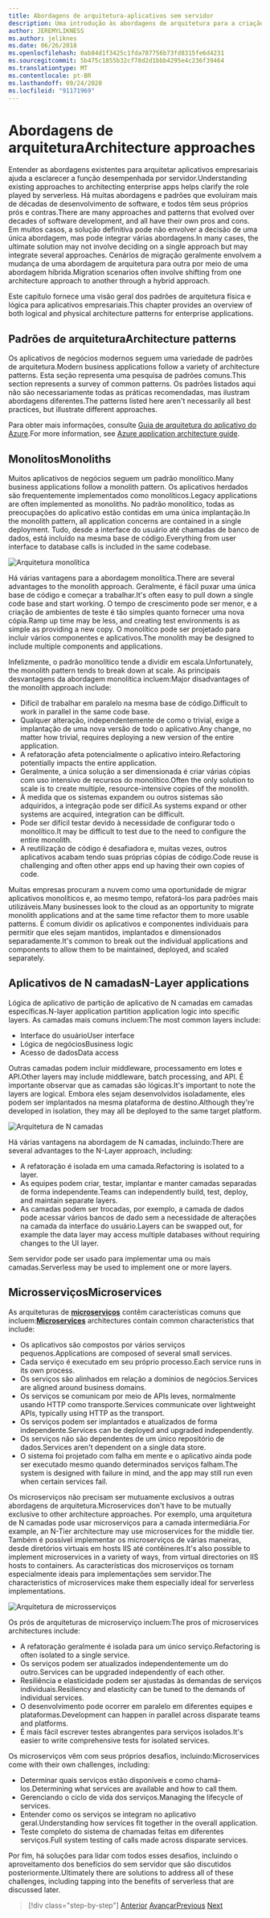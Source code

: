 ```yaml
---
title: Abordagens de arquitetura-aplicativos sem servidor
description: Uma introdução às abordagens de arquitetura para a criação de aplicativos empresariais baseados em nuvem, desde arquiteturas de N camadas até servidores.
author: JEREMYLIKNESS
ms.author: jeliknes
ms.date: 06/26/2018
ms.openlocfilehash: 0ab84d1f3425c1fda787756b73fd8315fe6d4231
ms.sourcegitcommit: 5b475c1855b32cf78d2d1bbb4295e4c236f39464
ms.translationtype: MT
ms.contentlocale: pt-BR
ms.lasthandoff: 09/24/2020
ms.locfileid: "91171969"
---
```

# <a name="architecture-approaches"></a><span data-ttu-id="5dd6f-103">Abordagens de arquitetura</span><span class="sxs-lookup"><span data-stu-id="5dd6f-103">Architecture approaches</span></span>

<span data-ttu-id="5dd6f-104">Entender as abordagens existentes para arquitetar aplicativos empresariais ajuda a esclarecer a função desempenhada por servidor.</span><span class="sxs-lookup"><span data-stu-id="5dd6f-104">Understanding existing approaches to architecting enterprise apps helps clarify the role played by serverless.</span></span> <span data-ttu-id="5dd6f-105">Há muitas abordagens e padrões que evoluíram mais de décadas de desenvolvimento de software, e todos têm seus próprios prós e contras.</span><span class="sxs-lookup"><span data-stu-id="5dd6f-105">There are many approaches and patterns that evolved over decades of software development, and all have their own pros and cons.</span></span> <span data-ttu-id="5dd6f-106">Em muitos casos, a solução definitiva pode não envolver a decisão de uma única abordagem, mas pode integrar várias abordagens.</span><span class="sxs-lookup"><span data-stu-id="5dd6f-106">In many cases, the ultimate solution may not involve deciding on a single approach but may integrate several approaches.</span></span> <span data-ttu-id="5dd6f-107">Cenários de migração geralmente envolvem a mudança de uma abordagem de arquitetura para outra por meio de uma abordagem híbrida.</span><span class="sxs-lookup"><span data-stu-id="5dd6f-107">Migration scenarios often involve shifting from one architecture approach to another through a hybrid approach.</span></span>

<span data-ttu-id="5dd6f-108">Este capítulo fornece uma visão geral dos padrões de arquitetura física e lógica para aplicativos empresariais.</span><span class="sxs-lookup"><span data-stu-id="5dd6f-108">This chapter provides an overview of both logical and physical architecture patterns for enterprise applications.</span></span>

## <a name="architecture-patterns"></a><span data-ttu-id="5dd6f-109">Padrões de arquitetura</span><span class="sxs-lookup"><span data-stu-id="5dd6f-109">Architecture patterns</span></span>

<span data-ttu-id="5dd6f-110">Os aplicativos de negócios modernos seguem uma variedade de padrões de arquitetura.</span><span class="sxs-lookup"><span data-stu-id="5dd6f-110">Modern business applications follow a variety of architecture patterns.</span></span> <span data-ttu-id="5dd6f-111">Esta seção representa uma pesquisa de padrões comuns.</span><span class="sxs-lookup"><span data-stu-id="5dd6f-111">This section represents a survey of common patterns.</span></span> <span data-ttu-id="5dd6f-112">Os padrões listados aqui não são necessariamente todas as práticas recomendadas, mas ilustram abordagens diferentes.</span><span class="sxs-lookup"><span data-stu-id="5dd6f-112">The patterns listed here aren't necessarily all best practices, but illustrate different approaches.</span></span>

<span data-ttu-id="5dd6f-113">Para obter mais informações, consulte [Guia de arquitetura do aplicativo do Azure](/azure/architecture/guide/).</span><span class="sxs-lookup"><span data-stu-id="5dd6f-113">For more information, see [Azure application architecture guide](/azure/architecture/guide/).</span></span>

## <a name="monoliths"></a><span data-ttu-id="5dd6f-114">Monolitos</span><span class="sxs-lookup"><span data-stu-id="5dd6f-114">Monoliths</span></span>

<span data-ttu-id="5dd6f-115">Muitos aplicativos de negócios seguem um padrão monolítico.</span><span class="sxs-lookup"><span data-stu-id="5dd6f-115">Many business applications follow a monolith pattern.</span></span> <span data-ttu-id="5dd6f-116">Os aplicativos herdados são frequentemente implementados como monolíticos.</span><span class="sxs-lookup"><span data-stu-id="5dd6f-116">Legacy applications are often implemented as monoliths.</span></span> <span data-ttu-id="5dd6f-117">No padrão monolítico, todas as preocupações do aplicativo estão contidas em uma única implantação.</span><span class="sxs-lookup"><span data-stu-id="5dd6f-117">In the monolith pattern, all application concerns are contained in a single deployment.</span></span> <span data-ttu-id="5dd6f-118">Tudo, desde a interface do usuário até chamadas de banco de dados, está incluído na mesma base de código.</span><span class="sxs-lookup"><span data-stu-id="5dd6f-118">Everything from user interface to database calls is included in the same codebase.</span></span>

![Arquitetura monolítica](./media/monolith-architecture.png)

<span data-ttu-id="5dd6f-120">Há várias vantagens para a abordagem monolítica.</span><span class="sxs-lookup"><span data-stu-id="5dd6f-120">There are several advantages to the monolith approach.</span></span> <span data-ttu-id="5dd6f-121">Geralmente, é fácil puxar uma única base de código e começar a trabalhar.</span><span class="sxs-lookup"><span data-stu-id="5dd6f-121">It's often easy to pull down a single code base and start working.</span></span> <span data-ttu-id="5dd6f-122">O tempo de crescimento pode ser menor, e a criação de ambientes de teste é tão simples quanto fornecer uma nova cópia.</span><span class="sxs-lookup"><span data-stu-id="5dd6f-122">Ramp up time may be less, and creating test environments is as simple as providing a new copy.</span></span> <span data-ttu-id="5dd6f-123">O monolítico pode ser projetado para incluir vários componentes e aplicativos.</span><span class="sxs-lookup"><span data-stu-id="5dd6f-123">The monolith may be designed to include multiple components and applications.</span></span>

<span data-ttu-id="5dd6f-124">Infelizmente, o padrão monolítico tende a dividir em escala.</span><span class="sxs-lookup"><span data-stu-id="5dd6f-124">Unfortunately, the monolith pattern tends to break down at scale.</span></span> <span data-ttu-id="5dd6f-125">As principais desvantagens da abordagem monolítica incluem:</span><span class="sxs-lookup"><span data-stu-id="5dd6f-125">Major disadvantages of the monolith approach include:</span></span>

- <span data-ttu-id="5dd6f-126">Difícil de trabalhar em paralelo na mesma base de código.</span><span class="sxs-lookup"><span data-stu-id="5dd6f-126">Difficult to work in parallel in the same code base.</span></span>
- <span data-ttu-id="5dd6f-127">Qualquer alteração, independentemente de como o trivial, exige a implantação de uma nova versão de todo o aplicativo.</span><span class="sxs-lookup"><span data-stu-id="5dd6f-127">Any change, no matter how trivial, requires deploying a new version of the entire application.</span></span>
- <span data-ttu-id="5dd6f-128">A refatoração afeta potencialmente o aplicativo inteiro.</span><span class="sxs-lookup"><span data-stu-id="5dd6f-128">Refactoring potentially impacts the entire application.</span></span>
- <span data-ttu-id="5dd6f-129">Geralmente, a única solução a ser dimensionada é criar várias cópias com uso intensivo de recursos do monolítico.</span><span class="sxs-lookup"><span data-stu-id="5dd6f-129">Often the only solution to scale is to create multiple, resource-intensive copies of the monolith.</span></span>
- <span data-ttu-id="5dd6f-130">À medida que os sistemas expandem ou outros sistemas são adquiridos, a integração pode ser difícil.</span><span class="sxs-lookup"><span data-stu-id="5dd6f-130">As systems expand or other systems are acquired, integration can be difficult.</span></span>
- <span data-ttu-id="5dd6f-131">Pode ser difícil testar devido à necessidade de configurar todo o monolítico.</span><span class="sxs-lookup"><span data-stu-id="5dd6f-131">It may be difficult to test due to the need to configure the entire monolith.</span></span>
- <span data-ttu-id="5dd6f-132">A reutilização de código é desafiadora e, muitas vezes, outros aplicativos acabam tendo suas próprias cópias de código.</span><span class="sxs-lookup"><span data-stu-id="5dd6f-132">Code reuse is challenging and often other apps end up having their own copies of code.</span></span>

<span data-ttu-id="5dd6f-133">Muitas empresas procuram a nuvem como uma oportunidade de migrar aplicativos monolíticos e, ao mesmo tempo, refatorá-los para padrões mais utilizáveis.</span><span class="sxs-lookup"><span data-stu-id="5dd6f-133">Many businesses look to the cloud as an opportunity to migrate monolith applications and at the same time refactor them to more usable patterns.</span></span> <span data-ttu-id="5dd6f-134">É comum dividir os aplicativos e componentes individuais para permitir que eles sejam mantidos, implantados e dimensionados separadamente.</span><span class="sxs-lookup"><span data-stu-id="5dd6f-134">It's common to break out the individual applications and components to allow them to be maintained, deployed, and scaled separately.</span></span>

## <a name="n-layer-applications"></a><span data-ttu-id="5dd6f-135">Aplicativos de N camadas</span><span class="sxs-lookup"><span data-stu-id="5dd6f-135">N-Layer applications</span></span>

<span data-ttu-id="5dd6f-136">Lógica de aplicativo de partição de aplicativo de N camadas em camadas específicas.</span><span class="sxs-lookup"><span data-stu-id="5dd6f-136">N-layer application partition application logic into specific layers.</span></span> <span data-ttu-id="5dd6f-137">As camadas mais comuns incluem:</span><span class="sxs-lookup"><span data-stu-id="5dd6f-137">The most common layers include:</span></span>

- <span data-ttu-id="5dd6f-138">Interface do usuário</span><span class="sxs-lookup"><span data-stu-id="5dd6f-138">User interface</span></span>
- <span data-ttu-id="5dd6f-139">Lógica de negócios</span><span class="sxs-lookup"><span data-stu-id="5dd6f-139">Business logic</span></span>
- <span data-ttu-id="5dd6f-140">Acesso de dados</span><span class="sxs-lookup"><span data-stu-id="5dd6f-140">Data access</span></span>

<span data-ttu-id="5dd6f-141">Outras camadas podem incluir middleware, processamento em lotes e API.</span><span class="sxs-lookup"><span data-stu-id="5dd6f-141">Other layers may include middleware, batch processing, and API.</span></span> <span data-ttu-id="5dd6f-142">É importante observar que as camadas são lógicas.</span><span class="sxs-lookup"><span data-stu-id="5dd6f-142">It's important to note the layers are logical.</span></span> <span data-ttu-id="5dd6f-143">Embora eles sejam desenvolvidos isoladamente, eles podem ser implantados na mesma plataforma de destino.</span><span class="sxs-lookup"><span data-stu-id="5dd6f-143">Although they're developed in isolation, they may all be deployed to the same target platform.</span></span>

![Arquitetura de N camadas](./media/n-layer-architecture.png)

<span data-ttu-id="5dd6f-145">Há várias vantagens na abordagem de N camadas, incluindo:</span><span class="sxs-lookup"><span data-stu-id="5dd6f-145">There are several advantages to the N-Layer approach, including:</span></span>

- <span data-ttu-id="5dd6f-146">A refatoração é isolada em uma camada.</span><span class="sxs-lookup"><span data-stu-id="5dd6f-146">Refactoring is isolated to a layer.</span></span>
- <span data-ttu-id="5dd6f-147">As equipes podem criar, testar, implantar e manter camadas separadas de forma independente.</span><span class="sxs-lookup"><span data-stu-id="5dd6f-147">Teams can independently build, test, deploy, and maintain separate layers.</span></span>
- <span data-ttu-id="5dd6f-148">As camadas podem ser trocadas, por exemplo, a camada de dados pode acessar vários bancos de dado sem a necessidade de alterações na camada da interface do usuário.</span><span class="sxs-lookup"><span data-stu-id="5dd6f-148">Layers can be swapped out, for example the data layer may access multiple databases without requiring changes to the UI layer.</span></span>

<span data-ttu-id="5dd6f-149">Sem servidor pode ser usado para implementar uma ou mais camadas.</span><span class="sxs-lookup"><span data-stu-id="5dd6f-149">Serverless may be used to implement one or more layers.</span></span>

## <a name="microservices"></a><span data-ttu-id="5dd6f-150">Microsserviços</span><span class="sxs-lookup"><span data-stu-id="5dd6f-150">Microservices</span></span>

<span data-ttu-id="5dd6f-151">As arquiteturas de **[microserviços](/azure/architecture/guide/architecture-styles/microservices)** contêm características comuns que incluem:</span><span class="sxs-lookup"><span data-stu-id="5dd6f-151">**[Microservices](/azure/architecture/guide/architecture-styles/microservices)** architectures contain common characteristics that include:</span></span>

- <span data-ttu-id="5dd6f-152">Os aplicativos são compostos por vários serviços pequenos.</span><span class="sxs-lookup"><span data-stu-id="5dd6f-152">Applications are composed of several small services.</span></span>
- <span data-ttu-id="5dd6f-153">Cada serviço é executado em seu próprio processo.</span><span class="sxs-lookup"><span data-stu-id="5dd6f-153">Each service runs in its own process.</span></span>
- <span data-ttu-id="5dd6f-154">Os serviços são alinhados em relação a domínios de negócios.</span><span class="sxs-lookup"><span data-stu-id="5dd6f-154">Services are aligned around business domains.</span></span>
- <span data-ttu-id="5dd6f-155">Os serviços se comunicam por meio de APIs leves, normalmente usando HTTP como transporte.</span><span class="sxs-lookup"><span data-stu-id="5dd6f-155">Services communicate over lightweight APIs, typically using HTTP as the transport.</span></span>
- <span data-ttu-id="5dd6f-156">Os serviços podem ser implantados e atualizados de forma independente.</span><span class="sxs-lookup"><span data-stu-id="5dd6f-156">Services can be deployed and upgraded independently.</span></span>
- <span data-ttu-id="5dd6f-157">Os serviços não são dependentes de um único repositório de dados.</span><span class="sxs-lookup"><span data-stu-id="5dd6f-157">Services aren't dependent on a single data store.</span></span>
- <span data-ttu-id="5dd6f-158">O sistema foi projetado com falha em mente e o aplicativo ainda pode ser executado mesmo quando determinados serviços falham.</span><span class="sxs-lookup"><span data-stu-id="5dd6f-158">The system is designed with failure in mind, and the app may still run even when certain services fail.</span></span>

<span data-ttu-id="5dd6f-159">Os microserviços não precisam ser mutuamente exclusivos a outras abordagens de arquitetura.</span><span class="sxs-lookup"><span data-stu-id="5dd6f-159">Microservices don't have to be mutually exclusive to other architecture approaches.</span></span> <span data-ttu-id="5dd6f-160">Por exemplo, uma arquitetura de N camadas pode usar microserviços para a camada intermediária.</span><span class="sxs-lookup"><span data-stu-id="5dd6f-160">For example, an N-Tier architecture may use microservices for the middle tier.</span></span> <span data-ttu-id="5dd6f-161">Também é possível implementar os microserviços de várias maneiras, desde diretórios virtuais em hosts IIS até contêineres.</span><span class="sxs-lookup"><span data-stu-id="5dd6f-161">It's also possible to implement microservices in a variety of ways, from virtual directories on IIS hosts to containers.</span></span> <span data-ttu-id="5dd6f-162">As características dos microserviços os tornam especialmente ideais para implementações sem servidor.</span><span class="sxs-lookup"><span data-stu-id="5dd6f-162">The characteristics of microservices make them especially ideal for serverless implementations.</span></span>

![Arquitetura de microsserviços](./media/microservices-architecture.png)

<span data-ttu-id="5dd6f-164">Os prós de arquiteturas de microserviço incluem:</span><span class="sxs-lookup"><span data-stu-id="5dd6f-164">The pros of microservices architectures include:</span></span>

- <span data-ttu-id="5dd6f-165">A refatoração geralmente é isolada para um único serviço.</span><span class="sxs-lookup"><span data-stu-id="5dd6f-165">Refactoring is often isolated to a single service.</span></span>
- <span data-ttu-id="5dd6f-166">Os serviços podem ser atualizados independentemente um do outro.</span><span class="sxs-lookup"><span data-stu-id="5dd6f-166">Services can be upgraded independently of each other.</span></span>
- <span data-ttu-id="5dd6f-167">Resiliência e elasticidade podem ser ajustadas às demandas de serviços individuais.</span><span class="sxs-lookup"><span data-stu-id="5dd6f-167">Resiliency and elasticity can be tuned to the demands of individual services.</span></span>
- <span data-ttu-id="5dd6f-168">O desenvolvimento pode ocorrer em paralelo em diferentes equipes e plataformas.</span><span class="sxs-lookup"><span data-stu-id="5dd6f-168">Development can happen in parallel across disparate teams and platforms.</span></span>
- <span data-ttu-id="5dd6f-169">É mais fácil escrever testes abrangentes para serviços isolados.</span><span class="sxs-lookup"><span data-stu-id="5dd6f-169">It's easier to write comprehensive tests for isolated services.</span></span>

<span data-ttu-id="5dd6f-170">Os microserviços vêm com seus próprios desafios, incluindo:</span><span class="sxs-lookup"><span data-stu-id="5dd6f-170">Microservices come with their own challenges, including:</span></span>

- <span data-ttu-id="5dd6f-171">Determinar quais serviços estão disponíveis e como chamá-los.</span><span class="sxs-lookup"><span data-stu-id="5dd6f-171">Determining what services are available and how to call them.</span></span>
- <span data-ttu-id="5dd6f-172">Gerenciando o ciclo de vida dos serviços.</span><span class="sxs-lookup"><span data-stu-id="5dd6f-172">Managing the lifecycle of services.</span></span>
- <span data-ttu-id="5dd6f-173">Entender como os serviços se integram no aplicativo geral.</span><span class="sxs-lookup"><span data-stu-id="5dd6f-173">Understanding how services fit together in the overall application.</span></span>
- <span data-ttu-id="5dd6f-174">Teste completo do sistema de chamadas feitas em diferentes serviços.</span><span class="sxs-lookup"><span data-stu-id="5dd6f-174">Full system testing of calls made across disparate services.</span></span>

<span data-ttu-id="5dd6f-175">Por fim, há soluções para lidar com todos esses desafios, incluindo o aproveitamento dos benefícios do sem servidor que são discutidos posteriormente.</span><span class="sxs-lookup"><span data-stu-id="5dd6f-175">Ultimately there are solutions to address all of these challenges, including tapping into the benefits of serverless that are discussed later.</span></span>

>[!div class="step-by-step"]
><span data-ttu-id="5dd6f-176">[Anterior](index.md) 
> [Avançar](architecture-deployment-approaches.md)</span><span class="sxs-lookup"><span data-stu-id="5dd6f-176">[Previous](index.md)
[Next](architecture-deployment-approaches.md)</span></span>
